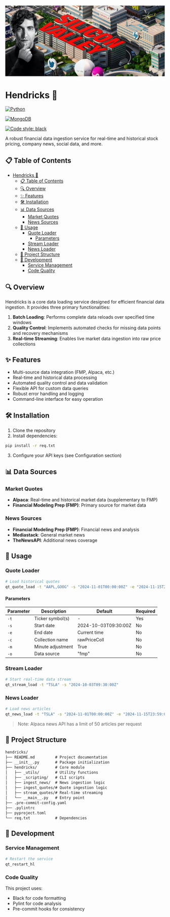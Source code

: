 ![Hendricks Banner](https://raw.githubusercontent.com/japoeder/hendricks/main/hendricks/_img/hendricks_banner.jpg)

# Hendricks 🚀

[![Python](https://img.shields.io/badge/python-3.8%2B-blue.svg)](https://www.python.org/downloads/)

[![MongoDB](https://img.shields.io/badge/MongoDB-4.4%2B-green.svg)](https://www.mongodb.com/)

[![Code style: black](https://img.shields.io/badge/code%20style-black-000000.svg)](https://github.com/psf/black)

A robust financial data ingestion service for real-time and historical stock pricing, company news, social data, and more.

## 📋 Table of Contents

- [Hendricks 🚀](#hendricks-)
  - [📋 Table of Contents](#-table-of-contents)
  - [🔍 Overview](#-overview)
  - [✨ Features](#-features)
  - [🛠 Installation](#-installation)
  - [📊 Data Sources](#-data-sources)
    - [Market Quotes](#market-quotes)
    - [News Sources](#news-sources)
  - [📖 Usage](#-usage)
    - [Quote Loader](#quote-loader)
      - [Parameters](#parameters)
    - [Stream Loader](#stream-loader)
    - [News Loader](#news-loader)
  - [📁 Project Structure](#-project-structure)
  - [🔧 Development](#-development)
    - [Service Management](#service-management)
    - [Code Quality](#code-quality)

## 🔍 Overview

Hendricks is a core data loading service designed for efficient financial data ingestion. It provides three primary functionalities:

1. **Batch Loading**: Performs complete data reloads over specified time windows
2. **Quality Control**: Implements automated checks for missing data points and recovery mechanisms
3. **Real-time Streaming**: Enables live market data ingestion into raw price collections

## ✨ Features

- Multi-source data integration (FMP, Alpaca, etc.)
- Real-time and historical data processing
- Automated quality control and data validation
- Flexible API for custom data queries
- Robust error handling and logging
- Command-line interface for easy operation

## 🛠 Installation

1. Clone the repository
2. Install dependencies:

```bash
pip install -r req.txt
```

3. Configure your API keys (see Configuration section)

## 📊 Data Sources

### Market Quotes

- **Alpaca**: Real-time and historical market data (supplementary to FMP)
- **Financial Modeling Prep (FMP)**: Primary source for market data

### News Sources

- **Financial Modeling Prep (FMP)**: Financial news and analysis
- **Mediastack**: General market news
- **TheNewsAPI**: Additional news coverage

## 📖 Usage

### Quote Loader

```bash
# Load historical quotes
qt_quote_load -t "AAPL,GOOG" -s "2024-11-01T00:00:00Z" -e "2024-11-15T23:59:00Z" -o "fmp"
```

#### Parameters

| Parameter | Description       | Default              | Required |
| --------- | ----------------- | -------------------- | -------- |
| `-t`      | Ticker symbol(s)  | -                    | Yes      |
| `-s`      | Start date        | 2024-10-03T09:30:00Z | No       |
| `-e`      | End date          | Current time         | No       |
| `-c`      | Collection name   | rawPriceColl         | No       |
| `-m`      | Minute adjustment | True                 | No       |
| `-o`      | Data source       | "fmp"                | No       |

### Stream Loader

```bash
# Start real-time data stream
qt_stream_load -t "TSLA" -s "2024-10-03T09:30:00Z"
```

### News Loader

```bash
# Load news articles
qt_news_load -t "TSLA" -s "2024-11-01T00:00:00Z" -e "2024-11-15T23:59:00Z" -a 10 -n "alpaca"
```

> Note: Alpaca news API has a limit of 50 articles per request

## 📁 Project Structure

```
hendricks/
├── README.md         # Project documentation
├── __init__.py       # Package initialization
├── hendricks/        # Core module
│   ├── _utils/       # Utility functions
│   ├── _scripting/   # CLI scripts
│   ├── ingest_news/  # News ingestion logic
│   ├── ingest_quotes/# Quote ingestion logic
│   ├── stream_quotes/# Real-time streaming
│   └── __main__.py   # Entry point
├── .pre-commit-config.yaml
├── .pylintrc
├── pyproject.toml
└── req.txt           # Dependencies
```

## 🔧 Development

### Service Management

```bash
# Restart the service
qt_restart_hl
```

### Code Quality

This project uses:

- Black for code formatting
- Pylint for code analysis
- Pre-commit hooks for consistency
